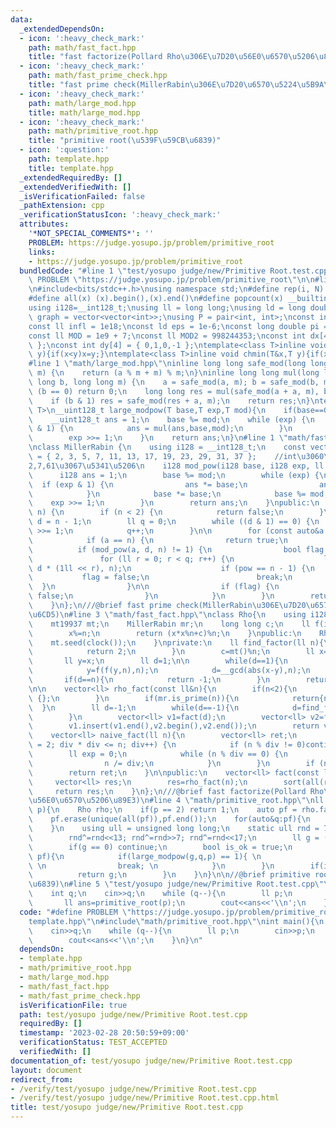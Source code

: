```yaml
---
data:
  _extendedDependsOn:
  - icon: ':heavy_check_mark:'
    path: math/fast_fact.hpp
    title: "fast factorize(Pollard Rho\u306E\u7D20\u56E0\u6570\u5206\u89E3)"
  - icon: ':heavy_check_mark:'
    path: math/fast_prime_check.hpp
    title: "fast prime check(MillerRabin\u306E\u7D20\u6570\u5224\u5B9A\u6CD5)"
  - icon: ':heavy_check_mark:'
    path: math/large_mod.hpp
    title: math/large_mod.hpp
  - icon: ':heavy_check_mark:'
    path: math/primitive_root.hpp
    title: "primitive root(\u539F\u59CB\u6839)"
  - icon: ':question:'
    path: template.hpp
    title: template.hpp
  _extendedRequiredBy: []
  _extendedVerifiedWith: []
  _isVerificationFailed: false
  _pathExtension: cpp
  _verificationStatusIcon: ':heavy_check_mark:'
  attributes:
    '*NOT_SPECIAL_COMMENTS*': ''
    PROBLEM: https://judge.yosupo.jp/problem/primitive_root
    links:
    - https://judge.yosupo.jp/problem/primitive_root
  bundledCode: "#line 1 \"test/yosupo judge/new/Primitive Root.test.cpp\"\n#define\
    \ PROBLEM \"https://judge.yosupo.jp/problem/primitive_root\"\n\n#line 2 \"template.hpp\"\
    \n#include<bits/stdc++.h>\nusing namespace std;\n#define rep(i, N)  for(int i=0;i<(N);i++)\n\
    #define all(x) (x).begin(),(x).end()\n#define popcount(x) __builtin_popcount(x)\n\
    using i128=__int128_t;\nusing ll = long long;\nusing ld = long double;\nusing\
    \ graph = vector<vector<int>>;\nusing P = pair<int, int>;\nconst int inf = 1e9;\n\
    const ll infl = 1e18;\nconst ld eps = 1e-6;\nconst long double pi = acos(-1);\n\
    const ll MOD = 1e9 + 7;\nconst ll MOD2 = 998244353;\nconst int dx[4] = { 1,0,-1,0\
    \ };\nconst int dy[4] = { 0,1,0,-1 };\ntemplate<class T>inline void chmax(T&x,T\
    \ y){if(x<y)x=y;}\ntemplate<class T>inline void chmin(T&x,T y){if(x>y)x=y;}\n\
    #line 1 \"math/large_mod.hpp\"\ninline long long safe_mod(long long a, long long\
    \ m) {\n    return (a % m + m) % m;\n}\ninline long long mul(long long a, long\
    \ long b, long long m) {\n    a = safe_mod(a, m); b = safe_mod(b, m);\n    if\
    \ (b == 0) return 0;\n    long long res = mul(safe_mod(a + a, m), b>>1, m);\n\
    \    if (b & 1) res = safe_mod(res + a, m);\n    return res;\n}\ntemplate<typename\
    \ T>\n__uint128_t large_modpow(T base,T exp,T mod){\n    if(base==0)return 0;\n\
    \    __uint128_t ans = 1;\n    base %= mod;\n    while (exp) {\n        if (exp\
    \ & 1) {\n            ans = mul(ans,base,mod);\n        }\n        base = mul(base,base,mod);\n\
    \        exp >>= 1;\n    }\n    return ans;\n}\n#line 1 \"math/fast_prime_check.hpp\"\
    \nclass MillerRabin {\n    using i128 = __int128_t;\n    const vector<ll> bases\
    \ = { 2, 3, 5, 7, 11, 13, 17, 19, 23, 29, 31, 37 };    //int\u3060\u3068\u3001\
    2,7,61\u3067\u5341\u5206\n    i128 mod_pow(i128 base, i128 exp, ll mod) {\n  \
    \      i128 ans = 1;\n        base %= mod;\n        while (exp) {\n          \
    \  if (exp & 1) {\n                ans *= base;\n                ans %= mod;\n\
    \            }\n            base *= base;\n            base %= mod;\n        \
    \    exp >>= 1;\n        }\n        return ans;\n    }\npublic:\n    bool is_prime(ll\
    \ n) {\n        if (n < 2) {\n            return false;\n        }\n        ll\
    \ d = n - 1;\n        ll q = 0;\n        while ((d & 1) == 0) {\n            d\
    \ >>= 1;\n            q++;\n        }\n\n        for (const auto&a : bases) {\n\
    \            if (a == n) {\n                return true;\n            }\n\n  \
    \          if (mod_pow(a, d, n) != 1) {\n                bool flag = true;\n \
    \               for (ll r = 0; r < q; r++) {\n                    ll pow = mod_pow(a,\
    \ d * (1ll << r), n);\n                    if (pow == n - 1) {\n             \
    \           flag = false;\n                        break;\n                  \
    \  }\n                }\n\n                if (flag) {\n                    return\
    \ false;\n                }\n            }\n        }\n        return true;\n\
    \    }\n};\n///@brief fast prime check(MillerRabin\u306E\u7D20\u6570\u5224\u5B9A\
    \u6CD5)\n#line 3 \"math/fast_fact.hpp\"\nclass Rho{\n    using i128=__int128_t;\n\
    \    mt19937 mt;\n    MillerRabin mr;\n    long long c;\n    ll f(i128 x,ll n){\n\
    \        x%=n;\n        return (x*x%n+c)%n;\n    }\npublic:\n    Rho(){\n    \
    \    mt.seed(clock());\n    }\nprivate:\n    ll find_factor(ll n){\n        if(n==4){\n\
    \            return 2;\n        }\n        c=mt()%n;\n        ll x=mt()%n;\n \
    \       ll y=x;\n        ll d=1;\n\n        while(d==1){\n            x=f(x,n);\n\
    \            y=f(f(y,n),n);\n            d=__gcd(abs(x-y),n);\n        }\n\n \
    \       if(d==n){\n            return -1;\n        }\n        return d;\n    }\n\
    \n\n    vector<ll> rho_fact(const ll&n){\n        if(n<2){\n            return\
    \ {};\n        }\n        if(mr.is_prime(n)){\n            return{n};\n      \
    \  }\n        ll d=-1;\n        while(d==-1){\n            d=find_factor(n);\n\
    \        }\n        vector<ll> v1=fact(d);\n        vector<ll> v2=fact(n/d);\n\
    \        v1.insert(v1.end(),v2.begin(),v2.end());\n        return v1;\n    }\n\
    \    vector<ll> naive_fact(ll n){\n        vector<ll> ret;\n        for (ll div\
    \ = 2; div * div <= n; div++) {\n            if (n % div != 0)continue;\n    \
    \        ll exp = 0;\n            while (n % div == 0) {\n                ret.push_back(div);\n\
    \                n /= div;\n            }\n        }\n        if (n != 1)ret.push_back(n);\n\
    \        return ret;\n    }\n\npublic:\n    vector<ll> fact(const ll n){\n   \
    \     vector<ll> res;\n        res=rho_fact(n);\n        sort(all(res));\n   \
    \     return res;\n    }\n};\n///@brief fast factorize(Pollard Rho\u306E\u7D20\
    \u56E0\u6570\u5206\u89E3)\n#line 4 \"math/primitive_root.hpp\"\nll primitive_root(ll\
    \ p){\n    Rho rho;\n    if(p == 2) return 1;\n    auto pf = rho.fact(p - 1);\n\
    \    pf.erase(unique(all(pf)),pf.end());\n    for(auto&q:pf){\n        q=(p-1)/q;\n\
    \    }\n    using ull = unsigned long long;\n    static ull rnd = 7001;\n    while(1){\n\
    \        rnd^=rnd<<13; rnd^=rnd>>7; rnd^=rnd<<17;\n        ll g = (ull)rnd%p;\n\
    \        if(g == 0) continue;\n        bool is_ok = true;\n        for(ll q :\
    \ pf){\n            if(large_modpow(g,q,p) == 1){ \n                is_ok = false;\
    \ \n                break; \n            }\n        }\n        if(is_ok){\n  \
    \          return g;\n        }\n    }\n}\n\n//@brief primitive root(\u539F\u59CB\
    \u6839)\n#line 5 \"test/yosupo judge/new/Primitive Root.test.cpp\"\nint main(){\n\
    \    int q;\n    cin>>q;\n    while (q--){\n        ll p;\n        cin>>p;\n \
    \       ll ans=primitive_root(p);\n        cout<<ans<<'\\n';\n    }\n}\n"
  code: "#define PROBLEM \"https://judge.yosupo.jp/problem/primitive_root\"\n\n#include\"\
    template.hpp\"\n#include\"math/primitive_root.hpp\"\nint main(){\n    int q;\n\
    \    cin>>q;\n    while (q--){\n        ll p;\n        cin>>p;\n        ll ans=primitive_root(p);\n\
    \        cout<<ans<<'\\n';\n    }\n}\n"
  dependsOn:
  - template.hpp
  - math/primitive_root.hpp
  - math/large_mod.hpp
  - math/fast_fact.hpp
  - math/fast_prime_check.hpp
  isVerificationFile: true
  path: test/yosupo judge/new/Primitive Root.test.cpp
  requiredBy: []
  timestamp: '2023-02-28 20:50:59+09:00'
  verificationStatus: TEST_ACCEPTED
  verifiedWith: []
documentation_of: test/yosupo judge/new/Primitive Root.test.cpp
layout: document
redirect_from:
- /verify/test/yosupo judge/new/Primitive Root.test.cpp
- /verify/test/yosupo judge/new/Primitive Root.test.cpp.html
title: test/yosupo judge/new/Primitive Root.test.cpp
---
```

